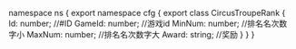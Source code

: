 namespace ns {
	export namespace cfg {
		export class CircusTroupeRank {
			Id: number;		//#ID
			GameId: number;		//游戏id
			MinNum: number;		//排名名次数字小
			MaxNum: number;		//排名名次数字大
			Award: string;		//奖励
		}
	}
}